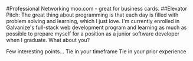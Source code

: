 #Professional Networking
moo.com - great for business cards.
##Elevator Pitch:
The great thing about programming is that each day is filled with problem solving and learning, which I just love. I'm currently enrolled in Galvanize's full-stack web development program and learning as much as possible to prepare myself for a position as a junior software developer when I graduate. What about you?

Few interesting points...
  Tie in your timeframe
  Tie in your prior experience
